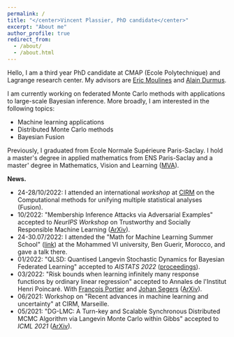 ```yaml
---
permalink: /
title: "</center>Vincent Plassier, PhD candidate</center>"
excerpt: "About me"
author_profile: true
redirect_from: 
  - /about/
  - /about.html
---
```


Hello, I am a third year PhD candidate at CMAP (Ecole Polytechnique) and Lagrange research center. My advisors are [Eric Moulines](https://fr.wikipedia.org/wiki/%C3%89ric_Moulines) and [Alain Durmus](https://alain.perso.math.cnrs.fr/).

I am currently working on federated Monte Carlo methods with applications to large-scale Bayesian inference. More broadly, I am interested in the following topics:
- Machine learning applications
- Distributed Monte Carlo methods
- Bayesian Fusion

Previously, I graduated from Ecole Normale Supérieure Paris-Saclay. I hold a master's degree in applied mathematics from ENS Paris-Saclay and a master' degree in Mathematics, Vision and Learning ([MVA](https://www.master-mva.com/)).

**News.**
- 24-28/10/2022: I attended an international *workshop* at [CIRM](https://conferences.cirm-math.fr/2635.html) on the Computational methods for unifying multiple statistical analyses (Fusion).
- 10/2022: "Membership Inference Attacks via Adversarial Examples" accepted to *NeurIPS Workshop* on Trustworthy and Socially Responsible Machine Learning ([ArXiv](https://arxiv.org/abs/2207.13572)).
- 24-30.07/2022: I attended the "Math for Machine Learning Summer School" ([link](https://www.emines-ingenieur.org/en/education/summer-school)) at the Mohammed VI university, Ben Guerir, Morocco, and gave a talk there.
- 01/2022: "QLSD: Quantised Langevin Stochastic Dynamics for Bayesian Federated Learning" accepted to *AISTATS 2022* ([proceedings](https://proceedings.mlr.press/v151/vono22a)).
- 03/2022: "Risk bounds when learning infinitely many response functions by ordinary linear regression" accepted to Annales de l'Institut Henri Poincaré. With [François Portier](https://sites.google.com/site/fportierwebpage/) and [Johan Segers](https://perso.uclouvain.be/johan.segers/) ([ArXiv](https://arxiv.org/abs/2006.09223)).
- 06/2021: Workshop on "Recent advances in machine learning and uncertainty" at CIRM, Marseille.
- 05/2021: "DG-LMC: A Turn-key and Scalable Synchronous Distributed MCMC Algorithm via Langevin Monte Carlo within Gibbs" accepted to *ICML 2021* ([ArXiv](https://arxiv.org/abs/2106.06300)).

